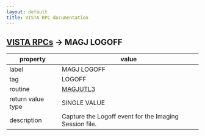 ```yaml
---
layout: default
title: VISTA RPC documentation
---
```




## [VISTA RPCs](TableOfContent.md) &#8594; MAGJ LOGOFF 

 property | value 
--- | --- 
 label | MAGJ LOGOFF
 tag | LOGOFF
 routine | [MAGJUTL3](http://code.osehra.org/dox/Routine_MAGJUTL3_source.html)
 return value type | SINGLE VALUE
 description | Capture the Logoff event for the Imaging Session file.